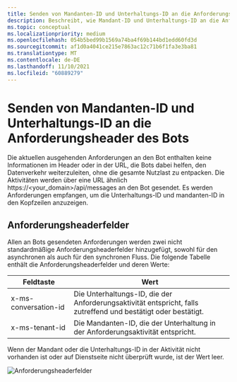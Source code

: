 ```yaml
---
title: Senden von Mandanten-ID und Unterhaltungs-ID an die Anforderungsheader des Bots
description: Beschreibt, wie Mandant-ID und Unterhaltungs-ID an die Anforderungsheader des Bots gesendet werden.
ms.topic: conceptual
ms.localizationpriority: medium
ms.openlocfilehash: 054b5bed99b1569a74ba4f69b144bd1edd60fd3d
ms.sourcegitcommit: af1d0a4041ce215e7863ac12c71b6f1fa3e3ba81
ms.translationtype: MT
ms.contentlocale: de-DE
ms.lasthandoff: 11/10/2021
ms.locfileid: "60889279"
---
```

# <a name="send-tenant-id-and-conversation-id-to-the-request-headers-of-the-bot"></a>Senden von Mandanten-ID und Unterhaltungs-ID an die Anforderungsheader des Bots

Die aktuellen ausgehenden Anforderungen an den Bot enthalten keine Informationen im Header oder in der URL, die Bots dabei helfen, den Datenverkehr weiterzuleiten, ohne die gesamte Nutzlast zu entpacken. Die Aktivitäten werden über eine URL ähnlich https://<your_domain>/api/messages an den Bot gesendet. Es werden Anforderungen empfangen, um die Unterhaltungs-ID und mandanten-ID in den Kopfzeilen anzuzeigen.

## <a name="request-header-fields"></a>Anforderungsheaderfelder

Allen an Bots gesendeten Anforderungen werden zwei nicht standardmäßige Anforderungsheaderfelder hinzugefügt, sowohl für den asynchronen als auch für den synchronen Fluss. Die folgende Tabelle enthält die Anforderungsheaderfelder und deren Werte:

| Feldtaste | Wert |
|----------------|-----------------|
| x-ms-conversation-id | Die Unterhaltungs-ID, die der Anforderungsaktivität entspricht, falls zutreffend und bestätigt oder bestätigt. |
| x-ms-tenant-id | Die Mandanten-ID, die der Unterhaltung in der Anforderungsaktivität entspricht. |

Wenn der Mandant oder die Unterhaltungs-ID in der Aktivität nicht vorhanden ist oder auf Dienstseite nicht überprüft wurde, ist der Wert leer.

![Anforderungsheaderfelder](~/assets/images/bots/requestheaderfields.png)
